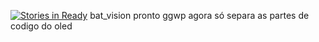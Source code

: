 [![Stories in Ready](https://badge.waffle.io/hertzMotors/tarcio.svg?label=ready&title=Ready)](http://waffle.io/hertzMotors/tarcio)
bat_vision
pronto ggwp
agora só separa as partes de codigo do oled
